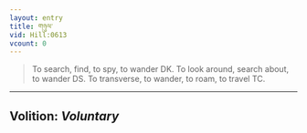 ```yaml
---
layout: entry
title: གཉུལ་
vid: Hill:0613
vcount: 0
---
```

> To search, find, to spy, to wander DK\. To look around, search about, to wander DS\. To transverse, to wander, to roam, to travel TC\.

---
Volition: _Voluntary_
---

